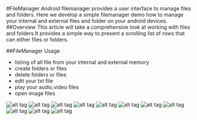 #FileManager
Android filemanager provides a user interface to manage files and folders. Here we develop a simple filemanager demo how to manage your internal and external files and folder on your android devices.
##Overview
This article will take a comprehensive look at working with files and folders.It provides a simple way to present a scrolling list of rows that can either files or folders.

##FileManager Usage
 * listing of all file from your internal and external memory
 * create folders or files
 * delete folders or files
 * edit your txt file 
 * play your audio,video files
 * open image files
 

![alt tag](https://github.com/satishtamada/FileManager/blob/screenshots/app/src/main/java/screenshots/1-min.png)
![alt tag](https://github.com/satishtamada/FileManager/blob/screenshots/app/src/main/java/screenshots/2-min.png)
![alt tag](https://github.com/satishtamada/FileManager/blob/screenshots/app/src/main/java/screenshots/3-min.png)
![alt tag](https://github.com/satishtamada/FileManager/blob/screenshots/app/src/main/java/screenshots/4-min.png)
![alt tag](https://github.com/satishtamada/FileManager/blob/screenshots/app/src/main/java/screenshots/5-min.png)
![alt tag](https://github.com/satishtamada/FileManager/blob/screenshots/app/src/main/java/screenshots/6-min.png)
![alt tag](https://github.com/satishtamada/FileManager/blob/screenshots/app/src/main/java/screenshots/7-min.png)
![alt tag](https://github.com/satishtamada/FileManager/blob/screenshots/app/src/main/java/screenshots/8-min.png)
![alt tag](https://github.com/satishtamada/FileManager/blob/screenshots/app/src/main/java/screenshots/9-min.png)
![alt tag](https://github.com/satishtamada/FileManager/blob/screenshots/app/src/main/java/screenshots/10-min.png)
![alt tag](https://github.com/satishtamada/FileManager/blob/screenshots/app/src/main/java/screenshots/11-min.png)
